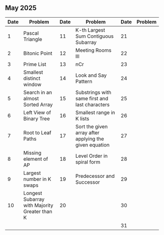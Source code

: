 ## May 2025

| Date | Problem                                       | Date | Problem                                                | Date | Problem |
| ---- | --------------------------------------------- | ---- | ------------------------------------------------------ | ---- | ------- |
| 1    | Pascal Triangle                               | 11   | K-th Largest Sum Contiguous Subarray                   | 21   |         |
| 2    | Bitonic Point                                 | 12   | Meeting Rooms III                                      | 22   |         |
| 3    | Prime List                                    | 13   | nCr                                                    | 23   |         |
| 4    | Smallest distinct window                      | 14   | Look and Say Pattern                                   | 24   |         |
| 5    | Search in an almost Sorted Array              | 15   | Substrings with same first and last characters         | 25   |         |
| 6    | Left View of Binary Tree                      | 16   | Smallest range in K lists                              | 26   |         |
| 7    | Root to Leaf Paths                            | 17   | Sort the given array after applying the given equation | 27   |         |
| 8    | Missing element of AP                         | 18   | Level Order in spiral form                             | 28   |         |
| 9    | Largest number in K swaps                     | 19   | Predecessor and Successor                              | 29   |         |
| 10   | Longest Subarray with Majority Greater than K | 20   |                                                        | 30   |         |
|      |                                               |      |                                                        | 31   |         |
